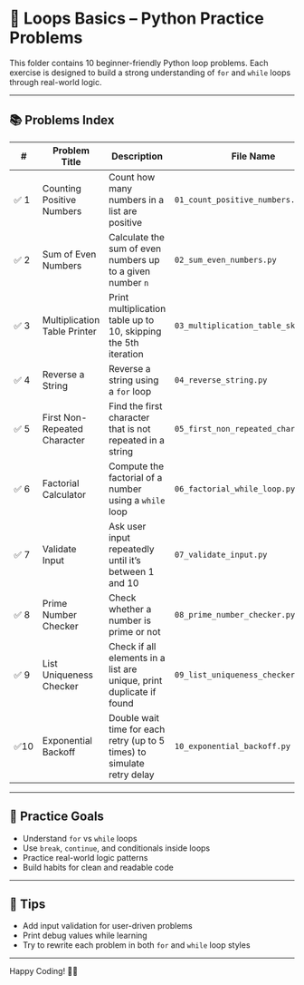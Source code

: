 # 🔁 Loops Basics – Python Practice Problems

This folder contains 10 beginner-friendly Python loop problems. Each exercise is designed to build a strong understanding of `for` and `while` loops through real-world logic.

---

## 📚 Problems Index

| #   | Problem Title                      | Description                                                                 | File Name                               |
|-----|------------------------------------|-----------------------------------------------------------------------------|------------------------------------------|
| ✅ 1 | Counting Positive Numbers          | Count how many numbers in a list are positive                              | `01_count_positive_numbers.py`          |
| ✅ 2 | Sum of Even Numbers                | Calculate the sum of even numbers up to a given number `n`                 | `02_sum_even_numbers.py`                |
| ✅ 3 | Multiplication Table Printer       | Print multiplication table up to 10, skipping the 5th iteration            | `03_multiplication_table_skip_5.py`     |
| ✅ 4 | Reverse a String                   | Reverse a string using a `for` loop                                        | `04_reverse_string.py`                  |
| ✅ 5 | First Non-Repeated Character       | Find the first character that is not repeated in a string                  | `05_first_non_repeated_character.py`    |
| ✅ 6 | Factorial Calculator               | Compute the factorial of a number using a `while` loop                     | `06_factorial_while_loop.py`            |
| ✅ 7 | Validate Input                     | Ask user input repeatedly until it’s between 1 and 10                      | `07_validate_input.py`                  |
| ✅ 8 | Prime Number Checker               | Check whether a number is prime or not                                     | `08_prime_number_checker.py`            |
| ✅ 9 | List Uniqueness Checker            | Check if all elements in a list are unique, print duplicate if found       | `09_list_uniqueness_checker.py`         |
| ✅10 | Exponential Backoff                | Double wait time for each retry (up to 5 times) to simulate retry delay    | `10_exponential_backoff.py`             |

---

## 🚀 Practice Goals

- Understand `for` vs `while` loops
- Use `break`, `continue`, and conditionals inside loops
- Practice real-world logic patterns
- Build habits for clean and readable code

---

## 🧠 Tips

- Add input validation for user-driven problems
- Print debug values while learning
- Try to rewrite each problem in both `for` and `while` loop styles

---

Happy Coding! 🐍💡
